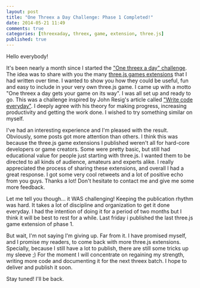 ```yaml
---
layout: post
title: "One Threex a Day Challenge: Phase 1 Completed!"
date: 2014-05-21 11:49
comments: true
categories: [threexaday, threex, game, extension, three.js]
published: true
---
```


Hello everybody!

It's been nearly a month since I started the ["One threex a day" challenge](/blog/2014/04/22/one-threex-a-day-gets-your-game-on-its-way-a-challenge/). The idea was to share with you the many [three.js games extensions](http://www.threejsgames.com/extensions/) that I had written over time. I wanted to show you how they could be useful, fun and easy to include in your very own three.js game. I came up with a motto "One threex a day gets your game on its way". I was all set up and ready to go. This was a challenge inspired by John Resig's article called ["Write code everyday"](http://ejohn.org/blo!/write-code-every-day/). I deeply agree with his theory for making progress, increasing productivity and getting the work done. I wished to try something similar on myself. 

I've had an interesting experience and I'm pleased with the result. Obviously, some posts got more attention than others. I think this was because the three.js game extensions I published weren't all for hard-core developers or game creators. Some were pretty basic, but still had educational value for people just starting with three.js. I wanted them to be directed to all kinds of audience, amateurs and experts alike. I really appreciated the process of sharing these extensions, and overall I had a great response. I got some very cool retweets and a lot of positive echo from you guys. Thanks a lot! Don't hesitate to contact me and give me some more feedback. 

Let me tell you though... it WAS challenging! Keeping the publication rhythm was hard. It takes a lot of discipline and organization to get it done everyday. I had the intention of doing it for a period of two months but I think it will be best to rest for a while. Last friday i published the last three.js game extension of phase 1.

But wait, I'm not saying I'm giving up. Far from it. I have promised myself, and I promise my readers, to come back with more three.js extensions. Specially, because I still have a lot to publish, there are still some tricks up my sleeve ;)  For the moment I will concentrate on regaining my strength, writing more code and documenting it for the next threex batch. I hope to deliver and publish it soon.

Stay tuned! I'll be back. 



